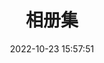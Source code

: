 ---
title: 相册集
date: 2022-10-23 15:57:51
aside: false
top_img: false
type: "album"
top_background: https://raw.githubusercontent.com/SeagullOO/Images/main/Img/6d0f3df881823862782799860d9f4a1c.jpg
---